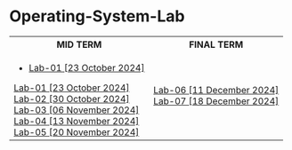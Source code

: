 # Operating-System-Lab
<table>
  <tr>
    <th>
      MID TERM
    </th>
    <th>
      FINAL TERM
    </th>
  </tr>
  <tr>
    <td>
      <ul>
        <li>
          <a href = "https://github.com/encodeshohan/Operating-System-Lab/tree/main/Windows-Terminal-23-Oct">Lab-01 [23 October 2024]</a> <br>
        </li>
      </ul>
      <a href = "https://github.com/encodeshohan/Operating-System-Lab/tree/main/Windows-Terminal-23-Oct">Lab-01 [23 October 2024]</a> <br>
      <a href = "https://github.com/encodeshohan/Operating-System-Lab/tree/main/Linux-Terminal-30-Oct">Lab-02 [30 October 2024]</a> <br>
      <a href = "https://github.com/encodeshohan/Operating-System-Lab/tree/main/Linux-Terminal-06-Nov">Lab-03 [06 November 2024]</a> <br>
      <a href = "https://github.com/encodeshohan/Operating-System-Lab/tree/main/Linux-Terminal-13-Nov">Lab-04 [13 November 2024]</a> <br>
      <a href = "https://github.com/encodeshohan/Operating-System-Lab/tree/main/Linux-Terminal-20-Nov">Lab-05 [20 November 2024]</a> 
    </td>
    <td>
      <a href = "https://github.com/encodeshohan/Operating-System-Lab/tree/main/Linux-Terminal-11-Dec">Lab-06 [11 December 2024]</a> <br>
      <a href = "https://github.com/encodeshohan/Operating-System-Lab/tree/main/Linux-Terminal-18-Dec">Lab-07 [18 December 2024]</a>
    </td>
  </tr>
</table>
